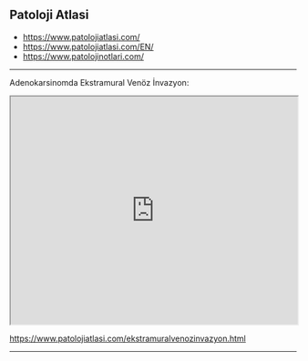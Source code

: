 




## Patoloji Atlasi


  -   <https://www.patolojiatlasi.com/>
  -   <https://www.patolojiatlasi.com/EN/>
  -   <https://www.patolojinotlari.com/>



---


Adenokarsinomda Ekstramural Venöz İnvazyon: 

<iframe src='https://images.patolojiatlasi.com/extramuralvenousinvasion/HE.html' style='height:400px;width:100%;' data-external='1'></iframe>

<https://www.patolojiatlasi.com/ekstramuralvenozinvazyon.html>


---

